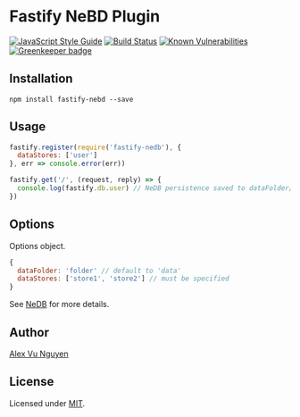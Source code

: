 # Fastify NeBD Plugin

[![JavaScript Style Guide](https://img.shields.io/badge/code_style-standard-brightgreen.svg)](https://standardjs.com) [![Build Status](https://travis-ci.org/futurus/fastify-nedb.svg?branch=master)](https://travis-ci.org/futurus/fastify-nedb) [![Known Vulnerabilities](https://snyk.io/test/github/futurus/fastify-nedb/badge.svg?targetFile=package.json)](https://snyk.io/test/github/futurus/fastify-nedb?targetFile=package.json) [![Greenkeeper badge](https://badges.greenkeeper.io/futurus/fastify-nedb.svg)](https://greenkeeper.io/)

## Installation

```npm
npm install fastify-nebd --save
```

## Usage

```javascript
fastify.register(require('fastify-nedb'), {
  dataStores: ['user']
}, err => console.error(err))

fastify.get('/', (request, reply) => {
  console.log(fastify.db.user) // NeDB persistence saved to dataFolder/user.db
})
```

## Options

Options object.

```javascript
{
  dataFolder: 'folder' // default to 'data'
  dataStores: ['store1', 'store2'] // must be specified
}
```

See [NeDB](https://github.com/louischatriot/nedb) for more details.

## Author

[Alex Vu Nguyen](vu@vnguyen.io)

## License

Licensed under [MIT](./LICENSE).
